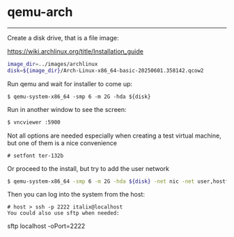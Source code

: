 # qemu-arch

---

Create a disk drive, that is a file image:

https://wiki.archlinux.org/title/Installation_guide

```bash
image_dir=../images/archlinux
disk=${image_dir}/Arch-Linux-x86_64-basic-20250601.358142.qcow2
```

Run qemu and wait for installer to come up:
```
$ qemu-system-x86_64 -smp 6 -m 2G -hda ${disk}
```
Run in another window to see the screen:



```bash
$ vncviewer :5900
```

Not all options are needed especially when creating a test virtual machine, but one of them is a nice convenience
```
# setfont ter-132b
```





Or proceed to the install, but try to add the user network

```bash
$ qemu-system-x86_64 -smp 6 -m 2G -hda ${disk} -net nic -net user,hostfwd=tcp::2222-:22

```
Then you can log into the system from the host:

```
# host > ssh -p 2222 italix@localhost
You could also use sftp when needed:
```
sftp localhost -oPort=2222



